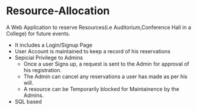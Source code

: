 # Resource-Allocation
A Web Application to reserve Resources(i.e Auditorium,Conference Hall in a College) for future events.
- It includes a Login/Signup Page
- User Account is maintained to keep a record of his reservations
- Sepicial Privilege to Admins
  - Once a user Signs up, a request is sent to the Admin for approval of his registration.
  - The Admin can cancel any reservations a user has made as per his will.
  - A resource can be Temporarily blocked for Maintainence by the Admins.
- SQL based
